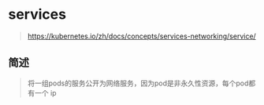 # services

> https://kubernetes.io/zh/docs/concepts/services-networking/service/

## 简述

> 将一组pods的服务公开为网络服务，因为pod是非永久性资源，每个pod都有一个 ip



